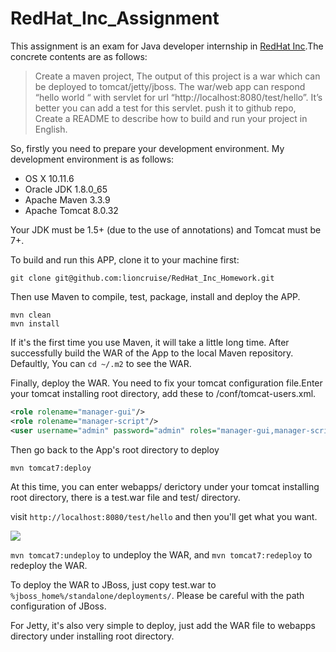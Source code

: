 # RedHat_Inc_Assignment

This assignment is an exam for Java developer internship in [RedHat Inc](https://www.redhat.com/en).The concrete contents are as follows:

> Create a maven project, The output of this project is a war which can be deployed to tomcat/jetty/jboss. The war/web app can respond “hello world “ with servlet for url “http://localhost:8080/test/hello”. It’s better you can add a test for this servlet. push it to github repo, Create a README to describe how to build and run your project in English.

So, firstly you need to prepare your development environment. My development environment is as follows:

* OS X 10.11.6
* Oracle JDK 1.8.0_65
* Apache Maven 3.3.9
* Apache Tomcat 8.0.32

Your JDK must be 1.5+ (due to the use of annotations) and Tomcat must be 7+.

To build and run this APP, clone it to your machine first:

```shell
git clone git@github.com:lioncruise/RedHat_Inc_Homework.git
```

Then use Maven to compile, test, package, install and deploy the APP.

```shell
mvn clean
mvn install
```

If it's the first time you use Maven, it will take a little long time. After successfully build the WAR of the App to the local Maven repository. Defaultly, You can `cd ~/.m2` to see the WAR.

Finally, deploy the WAR. You need to fix your tomcat  configuration file.Enter your tomcat installing root directory, add these to /conf/tomcat-users.xml.

```xml
<role rolename="manager-gui"/>  
<role rolename="manager-script"/>  
<user username="admin" password="admin" roles="manager-gui,manager-script"/>  
```

Then go back to the App's root directory to deploy

```shell
mvn tomcat7:deploy
```

At this time, you can enter webapps/ derictory under your tomcat installing root directory, there is a test.war file and test/ directory.

visit `http://localhost:8080/test/hello` and then you'll get what you want.

![](http://7xpq8u.com1.z0.glb.clouddn.com/E0AECB43-B7F2-4C2F-88B6-1C75E6328B36.png)

`mvn tomcat7:undeploy` to undeploy the WAR, and `mvn tomcat7:redeploy` to redeploy the WAR.

To deploy the WAR to JBoss, just copy test.war to `%jboss_home%/standalone/deployments/`. Please be careful with the path configuration of JBoss.

For Jetty, it's also very simple to deploy, just add the WAR file to webapps directory under installing root directory.